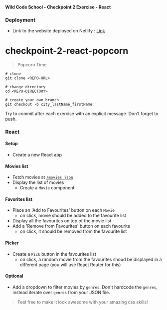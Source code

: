 #### Wild Code School - Checkpoint 2 Exercise - React

### Deployment

- Link to the website deployed on Netlify : [Link]()

# checkpoint-2-react-popcorn
> Popcorn Time

```
# clone
git clone <REPO-URL>

# change directory
cd <REPO-DIRECTORY>

# create your own branch
git checkout -b city_lastName_firstName
```

Try to commit after each exercise with an explicit message. Don't forget to push.

### React

#### Setup
- Create a new React app

#### Movies list
- Fetch movies at [`/movies.json`](https://raw.githubusercontent.com/wildcodeschoolparis/datas/master/movies.json)
- Display the list of movies
  - Create a `Movie` component

#### Favorites list
- Place an 'Add to Favourites' button on each `Movie`
  - on click, movie should be added to the favourite list
- Display all the favourites on top of the movie list
- Add a 'Remove from Favourites' button on each favourite
  - on click, it should be removed from the favourite list

#### Picker
- Create a `Pick` button in the favourites list
  - on click, a random movie from the favourites shoud be displayed in a different page (you will use React Router for this)


#### Optional 
- Add a dropdown to filter movies by `genres`. Don't hardcode the `genres`, instead iterate over `genres` from your JSON file.

> Feel free to make it look awesome with your amazing css skills!
